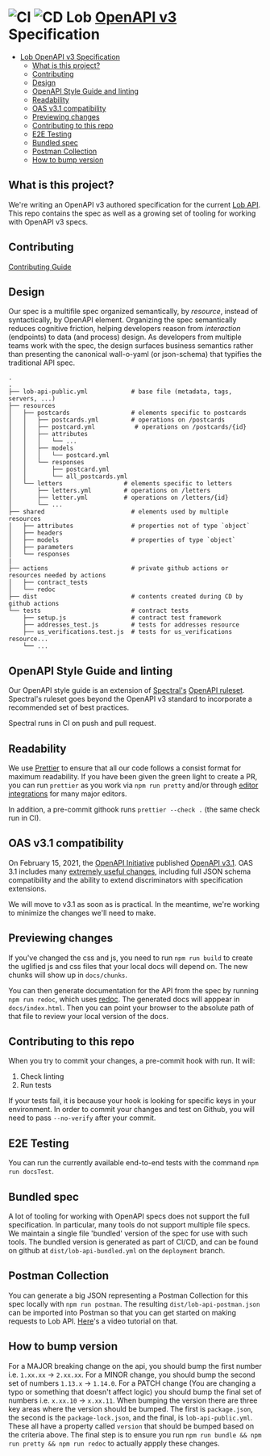 # ![CI](https://github.com/lob/lob-openapi/workflows/CI/badge.svg) ![CD](https://github.com/lob/lob-openapi/workflows/CD/badge.svg) Lob [OpenAPI v3](https://github.com/OAI/OpenAPI-Specification) Specification

- [ Lob OpenAPI v3 Specification](#--lob-openapi-v3-specification)
  - [What is this project?](#what-is-this-project)
  - [Contributing](#contributing)
  - [Design](#design)
  - [OpenAPI Style Guide and linting](#openapi-style-guide-and-linting)
  - [Readability](#readability)
  - [OAS v3.1 compatibility](#oas-v31-compatibility)
  - [Previewing changes](#previewing-changes)
  - [Contributing to this repo](#contributing-to-this-repo)
  - [E2E Testing](#e2e-testing)
  - [Bundled spec](#bundled-spec)
  - [Postman Collection](#postman-collection)
  - [How to bump version](#how-to-bump-version)

## What is this project?

We're writing an OpenAPI v3 authored specification for the current [Lob API](https://docs.lob.com/).
This repo contains the spec as well as a growing set of tooling for working with OpenAPI v3 specs.

## Contributing

[Contributing Guide](CONTRIBUTING.md)

## Design

Our spec is a multifile spec organized semantically, by _resource_, instead of syntactically, by OpenAPI element. Organizing the spec semantically reduces cognitive friction, helping developers reason from _interaction_ (endpoints) to data (and process) design. As developers from multiple teams work with the spec, the design surfaces business semantics rather than presenting the canonical wall-o-yaml (or json-schema) that typifies the traditional API spec.

```
.
.
├── lob-api-public.yml            # base file (metadata, tags, servers, ...)
├── resources
│   ├── postcards                 # elements specific to postcards
│   │   ├── postcards.yml         # operations on /postcards
│   │   ├── postcard.yml           # operations on /postcards/{id}
│   │   ├── attributes
│   │   │   └── ...
│   │   ├── models
│   │   │   └── postcard.yml
│   │   └── responses
│   │       ├── postcard.yml
│   │       └── all_postcards.yml
│   └── letters                 # elements specific to letters
│       ├── letters.yml         # operations on /letters
│       ├── letter.yml          # operations on /letters/{id}
│       └── ...
├── shared                        # elements used by multiple resources
│   ├── attributes                # properties not of type `object`
│   ├── headers
│   ├── models                    # properties of type `object`
│   ├── parameters
│   └── responses
|
├── actions                       # private github actions or resources needed by actions
│   ├── contract_tests
│   └── redoc
├── dist                          # contents created during CD by github actions
└── tests                         # contract tests
    ├── setup.js                  # contract test framework
    ├── addresses_test.js         # tests for addresses resource
    ├── us_verifications.test.js  # tests for us_verifications resource...
    └── ...
```

## OpenAPI Style Guide and linting

Our OpenAPI style guide is an extension of
[Spectral's](https://meta.stoplight.io/docs/spectral/README.md) [OpenAPI
ruleset](https://meta.stoplight.io/docs/spectral/docs/reference/openapi-rules.md). Spectral's
ruleset goes beyond the OpenAPI v3 standard to incorporate a recommended set of
best practices.

Spectral runs in CI on push and pull request.

## Readability

We use [Prettier](https://prettier.io/) to ensure that all our code follows a consist format for
maximum readability. If you have been given the green light to create a PR, you can run `prettier` as
you work via `npm run pretty` and/or through [editor integrations](https://prettier.io/docs/en/editors.html) for many major editors.

In addition, a pre-commit githook runs `prettier --check .` (the same check run in CI).

## OAS v3.1 compatibility

On February 15, 2021, the [OpenAPI Initiative](https://www.openapis.org/) published [OpenAPI v3.1](https://spec.openapis.org/oas/v3.1.0).
OAS 3.1 includes many [extremely useful changes](https://github.com/OAI/OpenAPI-Specification/releases/tag/3.1.0-rc0), including full JSON schema compatibility and the ability to extend discriminators with specification extensions.

We will move to v3.1 as soon as is practical. In the meantime, we're working to minimize the changes we'll need to make.

## Previewing changes

If you've changed the css and js, you need to run `npm run build` to
create the uglified js and css files that your local docs will depend on.
The new chunks will show up in `docs/chunks`.

You can then generate documentation for the API from the spec by running
`npm run redoc`, which uses [redoc](https://github.com/Redocly/redoc). The
generated docs will apppear in `docs/index.html`. Then you can point
your browser to the absolute path of that file to review your local
version of the docs.

## Contributing to this repo

When you try to commit your changes, a pre-commit hook with run. It will:

1. Check linting
2. Run tests

If your tests fail, it is because your hook is looking for specific keys in your environment. In order to commit your changes and test on Github, you will need to pass `--no-verify` after your commit.

## E2E Testing

You can run the currently available end-to-end tests with the command `npm run docsTest`.

## Bundled spec

A lot of tooling for working with OpenAPI specs does not support the full
specification. In particular, many tools do not support multiple file specs.
We maintain a single file 'bundled' version of the spec for use with such
tools. The bundled version is generated as part of CI/CD, and can be found
on github at `dist/lob-api-bundled.yml` on the `deployment` branch.

## Postman Collection

You can generate a big JSON representing a Postman Collection for this spec
locally with `npm run postman`. The resulting `dist/lob-api-postman.json` can be
imported into Postman so that you can get started on making requests to Lob API.
[Here](https://www.youtube.com/watch?v=JDrxdzqghuQ)'s a video tutorial on that.

## How to bump version

For a MAJOR breaking change on the api, you should bump the first number i.e. `1.xx.xx` -> `2.xx.xx`. For a MINOR change, you should bump the second set of numbers `1.13.x` -> `1.14.0`. For a PATCH change (You are changing a typo or something that doesn't affect logic) you should bump the final set of numbers i.e. `x.xx.10` -> `x.xx.11`.
When bumping the version there are three key areas where the version should be bumped. The first is `package.json`, the second is the `package-lock.json`, and the final, is `lob-api-public.yml`. These all have a property called `version` that should be bumped based on the criteria above.
The final step is to ensure you run `npm run bundle && npm run pretty && npm run redoc` to actually appply these changes.
